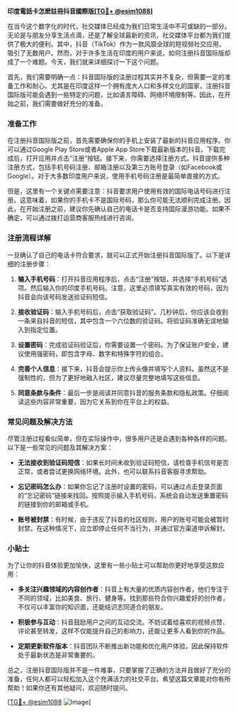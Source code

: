 **印度電話卡怎麽註冊抖音國際版[[TG💪+ @esim1088](https://t.me/s/esim1088)]**

在当今这个数字化的时代，社交媒体已经成为我们日常生活中不可或缺的一部分。无论是与朋友分享生活点滴，还是了解全球最新的资讯，社交媒体平台都为我们提供了极大的便利。其中，抖音（TikTok）作为一款风靡全球的短视频社交应用，吸引了无数用户。然而，对于许多生活在印度的用户来说，如何注册抖音国际版却成了一个难题。今天，我们就来详细探讨一下这个问题。

首先，我们需要明确一点：抖音国际版的注册过程其实并不复杂，但需要一定的准备工作和耐心。尤其是在印度这样一个拥有庞大人口和多样文化的国家，注册抖音国际版可能会遇到一些特定的问题，比如语言障碍、网络环境限制等。因此，在开始之前，我们需要做好充分的准备。

### 准备工作

在注册抖音国际版之前，首先需要确保你的手机上安装了最新的抖音应用程序。你可以通过Google Play Store或者Apple App Store下载最新版本的抖音。下载完成后，打开应用并点击“注册”按钮。接下来，你需要选择注册方式。抖音提供多种注册方式，包括手机号码注册、邮箱注册以及第三方账号登录（如Facebook或Google）。对于大多数印度用户来说，使用手机号码注册是最简单直接的方式。

但是，这里有一个关键点需要注意：抖音要求用户使用有效的国际电话号码进行注册。这意味着，如果你的手机卡不是国际号码，那么你可能无法顺利完成注册。因此，在开始注册之前，建议你先确认自己的电话卡是否支持国际漫游功能。如果不确定，可以通过拨打运营商客服热线进行咨询。

### 注册流程详解

一旦确认了自己的电话卡符合要求，就可以正式开始注册抖音国际版了。以下是详细的注册步骤：

1. **输入手机号码**：打开抖音应用程序后，点击“注册”按钮，并选择“手机号码”选项。然后输入你的印度手机号码。注意，这里必须填写真实有效的号码，因为抖音会向该号码发送验证码短信。

2. **接收验证码**：输入手机号码后，点击“获取验证码”。几秒钟后，你应该会收到一条来自抖音的短信，其中包含一个六位数的验证码。将验证码准确无误地输入到指定位置。

3. **设置密码**：完成验证码验证后，你需要设置一个密码。为了保证账户安全，建议使用强密码，即包含字母、数字和特殊字符的组合。

4. **完善个人信息**：接下来，抖音会提示你上传头像并填写个人资料。虽然这不是强制性的，但为了更好地融入社区，建议尽量完整地填写这些信息。

5. **同意条款与条件**：最后一步是阅读并同意抖音的服务条款和隐私政策。仔细阅读这些内容非常重要，因为它关系到你在平台上的权益。

### 常见问题及解决方法

尽管注册过程看似简单，但在实际操作中，很多用户还是会遇到各种各样的问题。以下是一些常见的问题及其解决方案：

- **无法接收到验证码短信**：如果长时间未收到验证码短信，请检查手机信号是否正常，或者尝试更换网络环境。此外，也可以联系抖音客服寻求帮助。
  
- **忘记密码怎么办**：如果你忘记了注册时设置的密码，可以通过点击登录页面的“忘记密码”链接来找回。按照提示输入手机号码，系统会自动发送重置密码的链接到你的邮箱或手机。

- **账号被封禁**：有时候，由于违反了抖音的社区规则，用户的账号可能会被暂时封禁。在这种情况下，应立即停止任何不当行为，并通过官方渠道申诉解封。

### 小贴士

为了让你的抖音体验更加愉快，这里有一些小贴士可以帮助你更好地享受这款应用：

- **多关注兴趣领域的内容创作者**：抖音上有大量的优质内容创作者，他们专注于不同的领域，比如美食、旅行、健身等。找到那些符合你兴趣爱好的创作者，不仅可以丰富你的知识面，还能结识志同道合的朋友。

- **积极参与互动**：抖音鼓励用户之间的互动交流。不妨试着给喜欢的视频点赞、评论甚至转发，这样不仅能提升自己的影响力，还能让更多人看到你的作品。

- **定期更新软件版本**：抖音团队不断推出新功能和优化用户体验，因此保持软件处于最新状态是非常重要的。

总之，注册抖音国际版并不是一件难事，只要掌握了正确的方法并且做好了充分的准备，任何人都可以轻松加入这个充满活力的社交平台。希望这篇文章能对你有所帮助！如果你还有其他疑问，欢迎随时提问。

[[TG💪+ @esim1088](https://t.me/s/esim1088) ![Image](https://i.postimg.cc/4NQfJmqS/Snipaste-2025-05-13-00-14-12.png)]